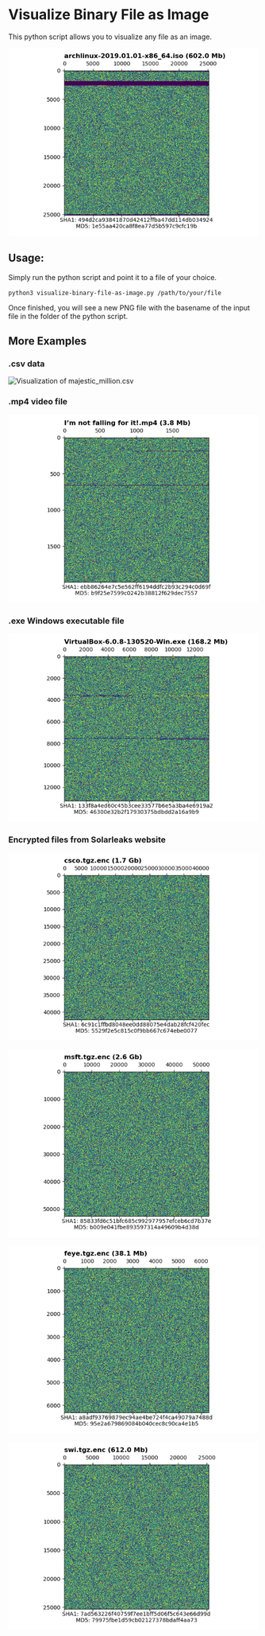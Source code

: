 # Visualize Binary File as Image

This python script allows you to visualize any file as an image.

![Visualization of archlinux-2019.01.01-x86_64.iso](examples/archlinux-2019.01.01-x86_64.iso.png "Visualization of archlinux-2019.01.01-x86_64.iso")

## Usage:

Simply run the python script and point it to a file of your choice.

```
python3 visualize-binary-file-as-image.py /path/to/your/file
```

Once finished, you will see a new PNG file with the basename of the input file in the folder of the python script.

## More Examples

### .csv data

![Visualization of majestic_million.csv](examples/examples/majestic_million.csv.png)

### .mp4 video file

![Visualization of not_falling_for_it.mp4](examples/not_falling_for_it.mp4.png)

### .exe Windows executable file

![Visualization of VirtualBox-6.0.8-130520-Win.exe](examples/VirtualBox-6.0.8-130520-Win.exe.png)


### Encrypted files from Solarleaks website

![Visualization of csco.tgz.enc](examples/csco.tgz.enc.png)

![Visualization of msft.tgz.enc](examples/msft.tgz.enc.png)

![Visualization of feye.tgz.enc](examples/feye.tgz.enc.png)

![Visualization of swi.tgz.enc](examples/swi.tgz.enc.png)
